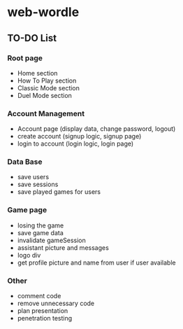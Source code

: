 # web-wordle

## TO-DO List

### Root page
- Home section
- How To Play section
- Classic Mode section
- Duel Mode section

### Account Management
- Account page (display data, change password, logout)
- create account (signup logic, signup page)
- login to account (login logic, login page)

### Data Base
- save users
- save sessions
- save played games for users

### Game page
- losing the game
- save game data
- invalidate gameSession
- assistant picture and messages
- logo div
- get profile picture and name from user if user available

### Other
- comment code
- remove unnecessary code
- plan presentation
- penetration testing